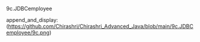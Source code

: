 9c.JDBCemployee

append_and_display:(https://github.com/Chirashri/Chirashri_Advanced_Java/blob/main/9c.JDBCemployee/9c.png)
